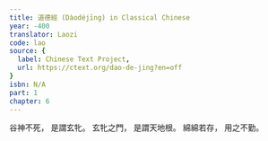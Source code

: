 ```yaml
---
title: 道德經 (Dàodéjīng) in Classical Chinese
year: -400
translator: Laozi
code: lao
source: {
  label: Chinese Text Project,
  url: https://ctext.org/dao-de-jing?en=off
}
isbn: N/A
part: 1
chapter: 6
---
```

谷神不死，
是謂玄牝。
玄牝之門，
是謂天地根。
綿綿若存，
用之不勤。
